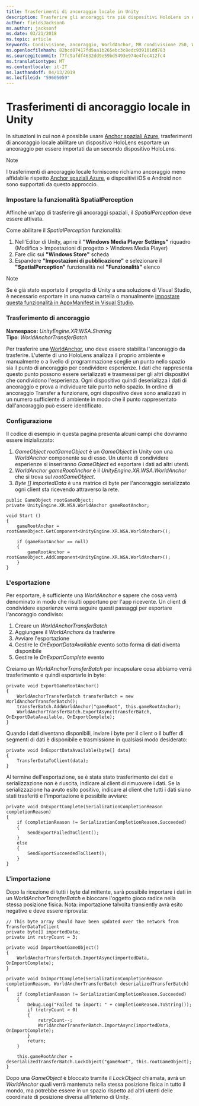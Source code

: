 ```yaml
---
title: Trasferimenti di ancoraggio locale in Unity
description: Trasferire gli ancoraggi tra più dispositivi HoloLens in un'applicazione Unity.
author: fieldsJacksonG
ms.author: jacksonf
ms.date: 03/21/2018
ms.topic: article
keywords: Condivisione, ancoraggio, WorldAnchor, MR condivisione 250, WorldAnchorTransferBatch, SpatialPerception, transfer, trasferimento locale di ancoraggio, esportazione di ancoraggio, importazione di ancoraggio
ms.openlocfilehash: 82bcd07417fd5aa1b265ebc3c8edc939101dd783
ms.sourcegitcommit: f7fc9afdf4632dd9e59bd5493e974e4fec412fc4
ms.translationtype: MT
ms.contentlocale: it-IT
ms.lasthandoff: 04/13/2019
ms.locfileid: "59605059"
---
```

# <a name="local-anchor-transfers-in-unity"></a>Trasferimenti di ancoraggio locale in Unity

In situazioni in cui non è possibile usare <a href="https://docs.microsoft.com/azure/spatial-anchors" target="_blank">Anchor spaziali Azure</a>, trasferimenti di ancoraggio locale abilitare un dispositivo HoloLens esportare un ancoraggio per essere importati da un secondo dispositivo HoloLens.

>[!NOTE]
>I trasferimenti di ancoraggio locale forniscono richiamo ancoraggio meno affidabile rispetto <a href="https://docs.microsoft.com/azure/spatial-anchors" target="_blank">Anchor spaziali Azure</a>, e dispositivi iOS e Android non sono supportati da questo approccio.

### <a name="setting-the-spatialperception-capability"></a>Impostare la funzionalità SpatialPerception

Affinché un'app di trasferire gli ancoraggi spaziali, il *SpatialPerception* deve essere attivata.

Come abilitare il *SpatialPerception* funzionalità:
1. Nell'Editor di Unity, aprire il **"Windows Media Player Settings"** riquadro (Modifica > Impostazioni di progetto > Windows Media Player)
2. Fare clic sui **"Windows Store"** scheda
3. Espandere **"Impostazioni di pubblicazione"** e selezionare il **"SpatialPerception"** funzionalità nel **"Funzionalità"** elenco

>[!NOTE]
>Se è già stato esportato il progetto di Unity a una soluzione di Visual Studio, è necessario esportare in una nuova cartella o manualmente [impostare questa funzionalità in AppxManifest in Visual Studio](local-anchor-transfers-in-directx.md#set-up-your-app-to-use-the-spatialperception-capability).

### <a name="anchor-transfer"></a>Trasferimento di ancoraggio

**Namespace:** *UnityEngine.XR.WSA.Sharing*<br>
**Tipo**: *WorldAnchorTransferBatch*

Per trasferire una [WorldAnchor](coordinate-systems-in-unity.md), uno deve essere stabilita l'ancoraggio da trasferire. L'utente di uno HoloLens analizza il proprio ambiente e manualmente o a livello di programmazione sceglie un punto nello spazio sia il punto di ancoraggio per condividere esperienze. I dati che rappresenta questo punto possono essere serializzati e trasmessi per gli altri dispositivi che condividono l'esperienza. Ogni dispositivo quindi deserializza i dati di ancoraggio e prova a individuare tale punto nello spazio. In ordine di ancoraggio Transfer a funzionare, ogni dispositivo deve sono analizzati in un numero sufficiente di ambiente in modo che il punto rappresentato dall'ancoraggio può essere identificato.

### <a name="setup"></a>Configurazione

Il codice di esempio in questa pagina presenta alcuni campi che dovranno essere inizializzato:
1. *GameObject rootGameObject* è un *GameObject* in Unity con una *WorldAnchor* componente su di esso. Un utente di condividere esperienze si inseriranno *GameObject* ed esportare i dati ad altri utenti.
2. *WorldAnchor gameRootAnchor* è il *UnityEngine.XR.WSA.WorldAnchor* che si trova sul *rootGameObject*.
3. *Byte [] importedData* è una matrice di byte per l'ancoraggio serializzato ogni client sta ricevendo attraverso la rete.

```
public GameObject rootGameObject;
private UnityEngine.XR.WSA.WorldAnchor gameRootAnchor;

void Start ()
{
    gameRootAnchor = rootGameObject.GetComponent<UnityEngine.XR.WSA.WorldAnchor>();

    if (gameRootAnchor == null)
    {
        gameRootAnchor = rootGameObject.AddComponent<UnityEngine.XR.WSA.WorldAnchor>();
    }
}
```

### <a name="exporting"></a>L'esportazione

Per esportare, è sufficiente una *WorldAnchor* e sapere che cosa verrà denominato in modo che risulti opportuno per l'app ricevente. Un client di condividere esperienze verrà seguire questi passaggi per esportare l'ancoraggio condiviso:
1. Creare un *WorldAnchorTransferBatch*
2. Aggiungere il *WorldAnchors* da trasferire
3. Avviare l'esportazione
4. Gestire le *OnExportDataAvailable* evento sotto forma di dati diventa disponibile
5. Gestire le *OnExportComplete* evento

Creiamo un *WorldAnchorTransferBatch* per incapsulare cosa abbiamo verrà trasferimento e quindi esportarle in byte:

```
private void ExportGameRootAnchor()
{
    WorldAnchorTransferBatch transferBatch = new WorldAnchorTransferBatch();
    transferBatch.AddWorldAnchor("gameRoot", this.gameRootAnchor);
    WorldAnchorTransferBatch.ExportAsync(transferBatch, OnExportDataAvailable, OnExportComplete);
}
```

Quando i dati diventano disponibili, inviare i byte per il client o il buffer di segmenti di dati è disponibile e trasmissione in qualsiasi modo desiderato:

```
private void OnExportDataAvailable(byte[] data)
{
    TransferDataToClient(data);
}
```

Al termine dell'esportazione, se è stata stato trasferimento dei dati e serializzazione non è riuscita, indicare al client di rimuovere i dati. Se la serializzazione ha avuto esito positivo, indicare al client che tutti i dati siano stati trasferiti e l'importazione è possibile avviare:

```
private void OnExportComplete(SerializationCompletionReason completionReason)
{
    if (completionReason != SerializationCompletionReason.Succeeded)
    {
        SendExportFailedToClient();
    }
    else
    {
        SendExportSucceededToClient();
    }
}
```

### <a name="importing"></a>L'importazione

Dopo la ricezione di tutti i byte dal mittente, sarà possibile importare i dati in un *WorldAnchorTransferBatch* e bloccare l'oggetto gioco radice nella stessa posizione fisica. Nota: importazione talvolta transiently avrà esito negativo e deve essere riprovata:

```
// This byte array should have been updated over the network from TransferDataToClient
private byte[] importedData;
private int retryCount = 3;

private void ImportRootGameObject()
{
    WorldAnchorTransferBatch.ImportAsync(importedData, OnImportComplete);
}

private void OnImportComplete(SerializationCompletionReason completionReason, WorldAnchorTransferBatch deserializedTransferBatch)
{
    if (completionReason != SerializationCompletionReason.Succeeded)
    {
        Debug.Log("Failed to import: " + completionReason.ToString());
        if (retryCount > 0)
        {
            retryCount--;
            WorldAnchorTransferBatch.ImportAsync(importedData, OnImportComplete);
        }
        return;
    }

    this.gameRootAnchor = deserializedTransferBatch.LockObject("gameRoot", this.rootGameObject);
}
```

Dopo una *GameObject* è bloccato tramite il *LockObject* chiamata, avrà un *WorldAnchor* quali verrà mantenuta nella stessa posizione fisica in tutto il mondo, ma potrebbe essere in un spazio rispetto ad altri utenti delle coordinate di posizione diversa all'interno di Unity.

